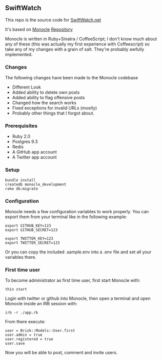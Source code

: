 ## SwiftWatch

This repo is the source code for [SwiftWatch.net](http://swiftwatch.net)

It's based on [Monocle](http://monocle.io) [Repository](https://github.com/maccman/monocle)

Monocle is written in Ruby+Sinatra / CoffeeScript; I don't know much about any of these (this was actually my first experience with Coffeescript) so take any of my changes with a grain of salt. They're probably awfully implemented.

### Changes

The following changes have been made to the Monocle codebase
- Different Look
- Added ability to delete own posts
- Added ability to flag offensive posts
- Changed how the search works
- Fixed exceptions for invalid URLs (mostly)
- Probably other things that I forgot about.

### Prerequisites

* Ruby 2.0
* Postgres 9.3
* Redis
* A GitHub app account
* A Twitter app account

### Setup

    bundle install
    createdb monocle_development
    rake db:migrate

### Configuration
Monocle needs a few configuration variables to work properly.
You can export them from your terminal like in the following example:

    export GITHUB_KEY=123
    export GITHUB_SECRET=123

    export TWITTER_KEY=123
    export TWITTER_SECRET=123

Or you can copy the included .sample.env into a .env file and set all your
variables there.

### First time user
To become administrator as first time user, first start Monocle with:

    thin start

Login with twitter or github into Monocle, then open a terminal and open Monocle inside an IRB session with:

    irb -r ./app.rb

From there execute:

    user = Brisk::Models::User.first
    user.admin = true
    user.registered = true
    user.save

Now you will be able to post, comment and invite users.
